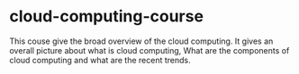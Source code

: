 # cloud-computing-course
This couse give the broad overview of the cloud computing. It gives an overall picture about what is cloud computing, What are the components of cloud computing and what are the recent trends.
